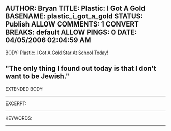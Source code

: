AUTHOR: Bryan
TITLE: Plastic: I Got A Gold
BASENAME: plastic_i_got_a_gold
STATUS: Publish
ALLOW COMMENTS: 1
CONVERT BREAKS: __default__
ALLOW PINGS: 0
DATE: 04/05/2006 02:04:59 AM
-----
BODY:
<a title="Plastic: I Got A Gold Star At School Today!" href="http://www.plastic.com/article.html;sid=06/04/03/09230185">Plastic: I Got A Gold Star At School Today!</a>

"The only thing I found out today is that I don't want to be Jewish."
-----
EXTENDED BODY:

-----
EXCERPT:

-----
KEYWORDS:

-----


